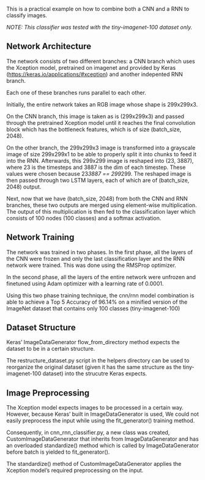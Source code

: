 ﻿This is a practical example on how to combine both a CNN and a RNN to classify images.

_NOTE: This classifier was
tested with the tiny-imagenet-100 dataset only._

## Network Architecture

The network consists of two different branches: 
a CNN branch which uses the Xception model, pretrained
on imagenet and provided by Keras (https://keras.io/applications/#xception) 
and another indepented RNN branch.

Each one of these branches runs parallel to each other.

Initially, the entire network takes 
an RGB image whose shape is 299x299x3.

On the CNN branch, this image is taken as is (299x299x3) and passed through the pretrained Xception
model until it reaches 
the final convolution block which has the bottleneck features, which is of size
(batch_size, 2048).

On the other branch, the 299x299x3 image is transformed 
into a grayscale image of size 299x299x1 to
be able to properly split it into chunks to feed it into the RNN. Afterwards, this 299x299 image is
reshaped 
into (23, 3887), where 23 is the timesteps and 3887 is the dim of each timestep. These values
were chosen because 23*3887 == 299*299. The reshaped 
image is then passed through two LSTM
layers, each of which are of (batch_size, 2048) output.

Next, now that we have (batch_size, 2048) from both 
the CNN and RNN branches, these two outputs
are merged using element-wise multiplication. The output of this multiplication is then fed to 
the
classification layer which consists of 100 nodes (100 classes) and a softmax activation.

## Network Training

The network was trained in two phases.
In the first phase, all the layers of the CNN were frozen and only
the last classification layer and the RNN network were trained. This was done
using the RMSProp
optimizer.

In the second phase, all the layers of the entire network were unfrozen and finetuned using Adam
optimizer with a learning 
rate of 0.0001.

Using this two phase training technique, the cnn/rnn model combination is able to achieve a Top 5 Accuracy of 96.14% on 
a minified 
version of the ImageNet dataset that contains only 100 classes (tiny-imagenet-100)

## Dataset Structure

Keras’ ImageDataGenerator flow_from_directory
method
expects the dataset to be in a certain structure. 

The restructure_dataset.py script in the helpers directory can be used
to reorganize the original 
dataset (given it has the same structure as the tiny-imagenet-100 dataset) into the strucutre Keras
expects.

## Image Preprocessing

The Xception model expects 
images to be processed in a certain way. However, because
Keras’ built in ImageDataGenerator is used, We could not easily preprocess the input while using 
the
fit_generator() training method.

Consequently, in cnn_rnn_classifier.py, a new class was created, CustomImageDataGenerator that inherits
from 
ImageDataGenerator and has an overloaded standardize() method which is called by
ImageDataGenerator before batch is yielded to fit_generator().


The standardize() method of CustomImageDataGenerator applies the Xception model’s required
preprocessing on the input.
